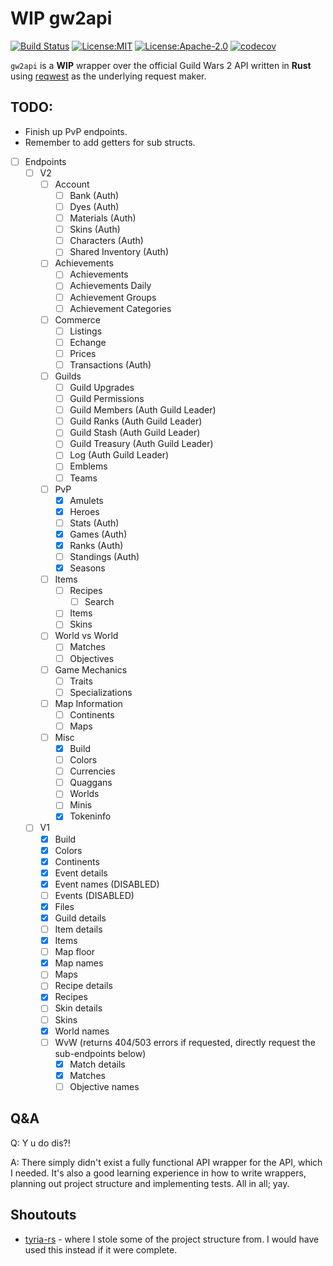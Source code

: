 
# **WIP** gw2api
[![Build Status](https://travis-ci.org/CuriouslyCurious/gw2api.svg?branch=master)](https://travis-ci.org/CuriouslyCurious/gw2api)
[![License:MIT](https://img.shields.io/badge/License-MIT-yellow.svg)](https://opensource.org/licenses/MIT)
[![License:Apache-2.0](https://img.shields.io/badge/License-APACHE-blue.svg)](https://opensource.org/licenses/Apache-2.0)
[![codecov](https://codecov.io/gh/CuriouslyCurious/gw2api/branch/master/graph/badge.svg)](https://codecov.io/gh/CuriouslyCurious/gw2api)

`gw2api` is a **WIP** wrapper over the official Guild Wars 2 API written in **Rust** using
[reqwest](https://github.com/seanmonstar/reqwest) as the underlying request maker.

## TODO:
* Finish up PvP endpoints.
* Remember to add getters for sub structs.

* [ ] Endpoints
    * [ ] V2
        * [ ] Account
            * [ ] Bank (Auth)
            * [ ] Dyes (Auth)
            * [ ] Materials (Auth)
            * [ ] Skins (Auth)
            * [ ] Characters (Auth)
            * [ ] Shared Inventory (Auth)
        * [ ] Achievements
            * [ ] Achievements
            * [ ] Achievements Daily
            * [ ] Achievement Groups
            * [ ] Achievement Categories
        * [ ] Commerce
            * [ ] Listings
            * [ ] Echange
            * [ ] Prices
            * [ ] Transactions (Auth)
        * [ ] Guilds
            * [ ] Guild Upgrades
            * [ ] Guild Permissions
            * [ ] Guild Members (Auth Guild Leader)
            * [ ] Guild Ranks (Auth Guild Leader)
            * [ ] Guild Stash (Auth Guild Leader)
            * [ ] Guild Treasury (Auth Guild Leader)
            * [ ] Log (Auth Guild Leader)
            * [ ] Emblems
            * [ ] Teams
        * [ ] PvP
            * [x] Amulets
            * [x] Heroes
            * [ ] Stats (Auth)
            * [x] Games (Auth)
            * [x] Ranks (Auth)
            * [ ] Standings (Auth)
            * [x] Seasons
        * [ ] Items
            * [ ] Recipes
                * [ ] Search
            * [ ] Items
            * [ ] Skins
        * [ ] World vs World
            * [ ] Matches
            * [ ] Objectives
        * [ ] Game Mechanics
            * [ ] Traits
            * [ ] Specializations
        * [ ] Map Information
            * [ ] Continents
            * [ ] Maps
        * [ ] Misc
            * [x] Build
            * [ ] Colors
            * [ ] Currencies
            * [ ] Quaggans
            * [ ] Worlds
            * [ ] Minis
            * [x] Tokeninfo
    * [ ] V1
        * [x] Build
        * [x] Colors
        * [x] Continents
        * [x] Event details
        * [x] Event names (DISABLED)
        * [ ] Events (DISABLED)
        * [x] Files
        * [x] Guild details
        * [ ] Item details
        * [x] Items
        * [ ] Map floor
        * [x] Map names
        * [ ] Maps
        * [ ] Recipe details
        * [x] Recipes
        * [ ] Skin details
        * [ ] Skins
        * [x] World names
        * [ ] WvW (returns 404/503 errors if requested, directly request the sub-endpoints below)
            * [x] Match details
            * [x] Matches
            * [ ] Objective names

## Q&A
Q: Y u do dis?!

A: There simply didn't exist a fully functional API wrapper for the API, which I needed.
It's also a good learning experience in how to write wrappers, planning out project structure
and implementing tests. All in all; yay.

## Shoutouts
* [tyria-rs](https://github.com/rmed/tyria-rs) - where I stole some of the project structure from.
I would have used this instead if it were complete.
